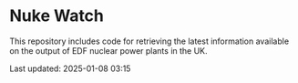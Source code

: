 # Nuke Watch

This repository includes code for retrieving the latest information available on the output of EDF nuclear power plants in the UK.

Last updated: 2025-01-08 03:15